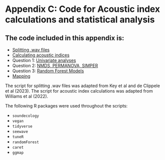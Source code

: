 # Appendix C: Code for Acoustic index calculations and statistical analysis
## The code included in this appendix is:
- [Splitting .wav files](https://github.com/carlaleone/Dissertation/blob/main/Appendix%20Code/splitting_sound_files.R)
- [Calculating acoustic indices](https://github.com/carlaleone/Dissertation/blob/main/Appendix%20Code/acoustic_indices.R)
- Question 1: [Univariate analyses](https://github.com/carlaleone/Dissertation/blob/main/Appendix%20Code/Appendix_Unvariate.R)
- Question 2: [NMDS, PERMANOVA, SIMPER](https://github.com/carlaleone/Dissertation/blob/main/Appendix%20Code/Appendix_NMDS.R)
- Question 3: [Random Forest Models](https://github.com/carlaleone/Dissertation/blob/main/Appendix%20Code/Appendix_RF.R)
- [Mapping ](https://github.com/carlaleone/Dissertation/blob/main/Appendix%20Code/Map.R)

The script for splitting .wav files was adapted from Key et al and de Clippele et al  (2023). The script for acoustic index calculations was adapted from Williams et al (2022). 

The following R packages were used throughout the scripts:
- `soundecology`
- `vegan`
- `tidyverse`
- `seewave`
- `tuneR`
- `randomForest `
- `caret`
- `ggmap`
